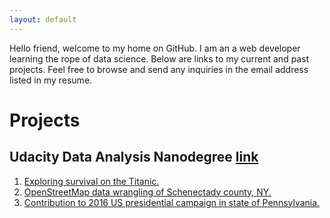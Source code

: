 ```yaml
---
layout: default
---
```


Hello friend, welcome to my home on GitHub. I am an a web developer learning the rope of data science. Below are links to my current and past projects.
Feel free to browse and send any inquiries in the email address listed in my resume.

# [](#header-1)Projects
## [](#header-2)Udacity Data Analysis Nanodegree [link](https://www.udacity.com/course/data-analyst-nanodegree--nd002)
1. [Exploring survival on the Titanic.](Udacity-DAND-Projects\Exploring_Survival_on_the_Titanic.html)
2. [OpenStreetMap data wrangling of Schenectady county, NY.](Udacity-DAND-Projects\OpenStreetMap_Data_Wrangling.html)
3. [Contribution to 2016 US presidential campaign in state of Pennsylvania.](Udacity-DAND-Projects\Presidential_Campaign_2016_PA.html)

